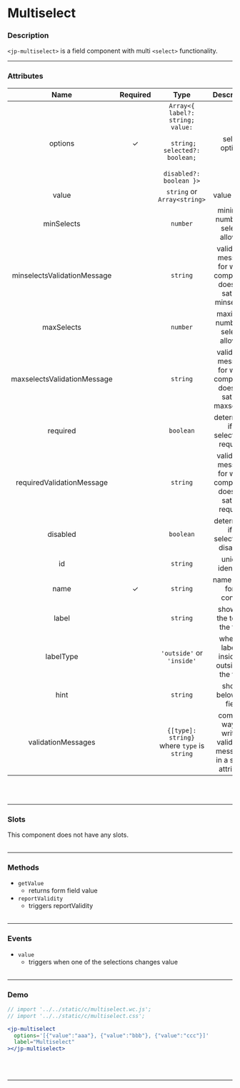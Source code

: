 <!-- import '../../static/c/multiselect.wc.js';
import '../../static/c/multiselect.css'; -->

# Multiselect

### Description

`<jp-multiselect>` is a field component with multi `<select>` functionality.
****

### Attributes

|          **Name**           | **Required** |                                                  **Type**                                                   |                          **Description**                          |
| :-------------------------: | :----------: | :---------------------------------------------------------------------------------------------------------: | :---------------------------------------------------------------: |
|           options           |      ✓       | `Array<{ label?: string; value:` <br></br> ` string; selected?: boolean;` <br></br> `disabled?: boolean }>` |                          select options                           |
|            value            |              |                                         `string` or `Array<string>`                                         |                           value setter                            |
|         minSelects          |              |                                                  `number`                                                   |                 minimum number of selects allowed                 |
| minselectsValidationMessage |              |                                                  `string`                                                   | validation message for when component does not satisfy minselects |
|         maxSelects          |              |                                                  `number`                                                   |                 maximum number of selects allowed                 |
| maxselectsValidationMessage |              |                                                  `string`                                                   | validation message for when component does not satisfy maxselects |
|          required           |              |                                                  `boolean`                                                  |               determines if a selection is required               |
|  requiredValidationMessage  |              |                                                  `string`                                                   |  validation message for when component does not satisfy required  |
|          disabled           |              |                                                  `boolean`                                                  |               determines if a selection is disabled               |
|             id              |              |                                                  `string`                                                   |                         unique identifier                         |
|            name             |      ✓       |                                                  `string`                                                   |                     name of the form control                      |
|            label            |              |                                                  `string`                                                   |                   shows at the top of the field                   |
|          labelType          |              |                                          `'outside'` or `'inside'`                                          |          whether label is inside or outside of the field          |
|            hint             |              |                                                  `string`                                                   |                       shows below the field                       |
|     validationMessages      |              |                                 `{[type]: string}` where `type` is `string`                                 | compact way of writing validation messages in a single attribute  |
<br></br>
****

### Slots

This component does not have any slots.
<br></br>
****

### Methods

- `getValue`
  - returns form field value
- `reportValidity`
  - triggers reportValidity
<br></br>
****

### Events

- `value`
  - triggers when one of the selections changes value
<br></br>
****

### Demo

```jsx live
// import '../../static/c/multiselect.wc.js';
// import '../../static/c/multiselect.css';

<jp-multiselect
  options='[{"value":"aaa"}, {"value":"bbb"}, {"value":"ccc"}]'
  label="Multiselect"
></jp-multiselect>
```
<br></br>
****